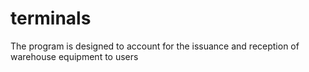 # terminals
The program is designed to account for the issuance and reception of warehouse equipment to users
